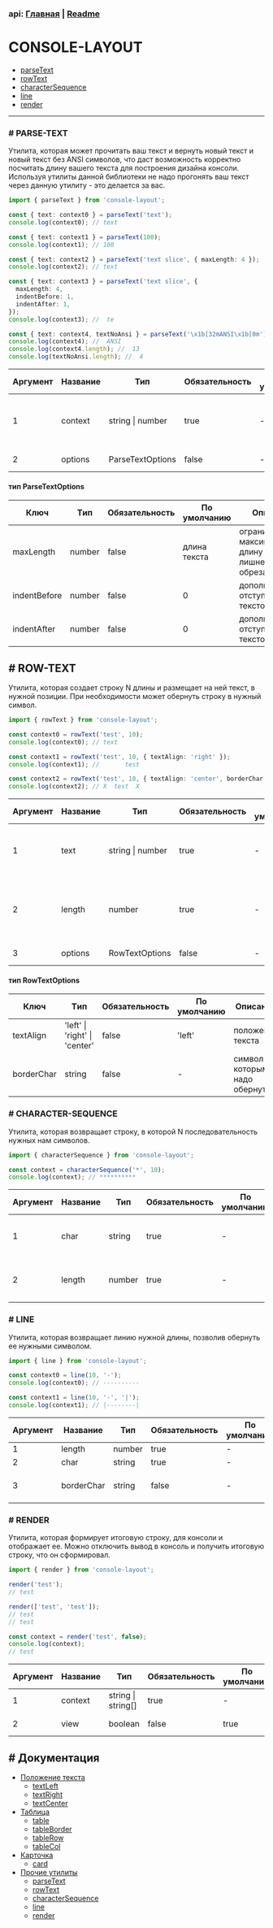 ### api: [Главная](./../../README.md) | [Readme](./../README-RU.md)

# CONSOLE-LAYOUT

- [parseText](./OTHER-RU.md#-parse-text)
- [rowText](./OTHER-RU.md#-row-text)
- [characterSequence](./OTHER-RU.md#-character-sequence)
- [line](./OTHER-RU.md#-line)
- [render](./OTHER-RU.md#-render)

---

### # PARSE-TEXT

Утилита, которая может прочитать ваш текст и вернуть новый текст и новый текст без ANSI символов, что даст возможность корректно посчитать длину вашего текста для построения дизайна консоли.
Используя утилиты данной библиотеки не надо прогонять ваш текст через данную утилиту - это делается за вас.

```ts
import { parseText } from 'console-layout';

const { text: context0 } = parseText('text');
console.log(context0); // text

const { text: context1 } = parseText(100);
console.log(context1); // 100

const { text: context2 } = parseText('text slice', { maxLength: 4 });
console.log(context2); // text

const { text: context3 } = parseText('text slice', {
  maxLength: 4,
  indentBefore: 1,
  indentAfter: 1,
});
console.log(context3); //  te

const { text: context4, textNoAnsi } = parseText('\x1b[32mANSI\x1b[0m');
console.log(context4); //  ANSI
console.log(context4.length); //  13
console.log(textNoAnsi.length); //  4
```

| Аргумент | Название | Тип              | Обязательность | По умолчанию | Описание                                 |
| -------- | -------- | ---------------- | -------------- | ------------ | ---------------------------------------- |
| 1        | context  | string \| number | true           | -            | текст, который надо разместить, в строке |
| 2        | options  | ParseTextOptions | false          | -            | настройки утилиты                        |

#### тип **ParseTextOptions**

| Ключ         | Tип    | Обязательность | По умолчанию | Описание                                                     |
| ------------ | ------ | -------------- | ------------ | ------------------------------------------------------------ |
| maxLength    | number | false          | длина текста | ограничение на максимальную длину текста - лишнее обрезается |
| indentBefore | number | false          | 0            | дополнительный отступ перед текстом                          |
| indentAfter  | number | false          | 0            | дополнительный отступ после текстом                          |

## # ROW-TEXT

Утилита, которая создает строку N длины и размещает на ней текст, в нужной позиции. При необходимости может обернуть строку в нужный символ.

```ts
import { rowText } from 'console-layout';

const context0 = rowText('test', 10);
console.log(context0); // text

const context1 = rowText('test', 10, { textAlign: 'right' });
console.log(context1); //       test

const context2 = rowText('test', 10, { textAlign: 'center', borderChar: 'X' });
console.log(context2); // X  test  X
```

| Аргумент | Название | Тип              | Обязательность | По умолчанию | Описание                                       |
| -------- | -------- | ---------------- | -------------- | ------------ | ---------------------------------------------- |
| 1        | text     | string \| number | true           | -            | текст, который надо разместить, в строке       |
| 2        | length   | number           | true           | -            | длина строки, на которой надо разместить текст |
| 3        | options  | RowTextOptions   | false          | -            | настройки утилиты                              |

#### тип **RowTextOptions**

| Ключ       | Tип                           | Обязательность | По умолчанию | Описание                     |
| ---------- | ----------------------------- | -------------- | ------------ | ---------------------------- |
| textAlign  | 'left' \| 'right' \| 'center' | false          | 'left'       | положение текста             |
| borderChar | string                        | false          | -            | символ которым надо обернуть |

### # CHARACTER-SEQUENCE

Утилита, которая возвращает строку, в которой N последовательность нужных нам символов.

```ts
import { characterSequence } from 'console-layout';

const context = characterSequence('*', 10);
console.log(context); // **********
```

| Аргумент | Название | Тип    | Обязательность | По умолчанию | Описание                      |
| -------- | -------- | ------ | -------------- | ------------ | ----------------------------- |
| 1        | char     | string | true           | -            | символ который надо повторить |
| 2        | length   | number | true           | -            | сколько раз повторить символ  |

### # LINE

Утилита, которая возвращает линию нужной длины, позволив обернуть ее нужными символом.

```ts
import { line } from 'console-layout';

const context0 = line(10, '-');
console.log(context0); // ----------

const context1 = line(10, '-', '|');
console.log(context1); // |--------|
```

| Аргумент | Название   | Тип    | Обязательность | По умолчанию | Описание                           |
| -------- | ---------- | ------ | -------------- | ------------ | ---------------------------------- |
| 1        | length     | number | true           | -            | длина линии                        |
| 2        | char       | string | true           | -            | символ линии                       |
| 3        | borderChar | string | false          | -            | символ,которым надо обернуть линию |

### # RENDER

Утилита, которая формирует итоговую строку, для консоли и отображает ее. Можно отключить вывод в консоль и получить итоговую строку, что он сформировал.

```ts
import { render } from 'console-layout';

render('test');
// test

render(['test', 'test']);
// test
// test

const context = render('test', false);
console.log(context);
// test
```

| Аргумент | Название | Тип                | Обязательность | По умолчанию | Описание           |
| -------- | -------- | ------------------ | -------------- | ------------ | ------------------ |
| 1        | context  | string \| string[] | true           | -            | данные             |
| 2        | view     | boolean            | false          | true         | вывести в консоль? |

## # Документация

- [Положение текста](./TEXT-ALIGN-RU.md)
  - [textLeft](./TEXT-ALIGN-RU.md#-text-left)
  - [textRight](./TEXT-ALIGN-RU.md#-text-right)
  - [textCenter](./TEXT-ALIGN-RU.md#-text-center)
- [Таблица](./TABLE-RU.md)
  - [table](./TABLE-RU.md#-table)
  - [tableBorder](./TABLE-RU.md#-table-border)
  - [tableRow](./TABLE-RU.md#-table-row)
  - [tableCol](./TABLE-RU.md#-table-col)
- [Карточка](./CARD-RU.md)
  - [card](./CARD-RU.md#-card)
- [Прочие утилиты](./OTHER-RU.md)
  - [parseText](./OTHER-RU.md#-parse-text)
  - [rowText](./OTHER-RU.md#-row-text)
  - [characterSequence](./OTHER-RU.md#-character-sequence)
  - [line](./OTHER-RU.md#-line)
  - [render](./OTHER-RU.md#-render)
